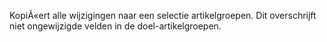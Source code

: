 KopiÃ«ert alle wijzigingen naar een selectie artikelgroepen. Dit overschrijft niet ongewijzigde velden in de doel-artikelgroepen.